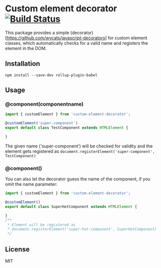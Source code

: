 # Custom element decorator [![Build Status](https://travis-ci.org/Duske/custom-element-decorator.svg?branch=master)](https://travis-ci.org/Duske/custom-element-decorator)
This package provides a simple (decorator)[https://github.com/wycats/javascript-decorators] for custom element classes, which automatically
checks for a valid name and registers the element in the DOM.

## Installation
```
npm install --save-dev rollup-plugin-babel
```

## Usage

### @component(componentname)
```js
import { customElement } from 'custom-element-decorator';

@customElement('super-component')
export default class TestComponent extends HTMLElement {

}
```
The given name ('super-component') will be checked for validity and the element gets registered as `document.registerElement('super-component', TestComponent)`

### @component()
You can also let the decorator guess the name of the component, if you omit the name parameter:
```js
import { customElement } from 'custom-element-decorator';

@customElement()
export default class SuperHotComponent extends HTMLElement {

}
/**
 * Element will be registered as
 * document.registerElement('super-hot-component', SuperHotComponent)
 */
```
## License
MIT

